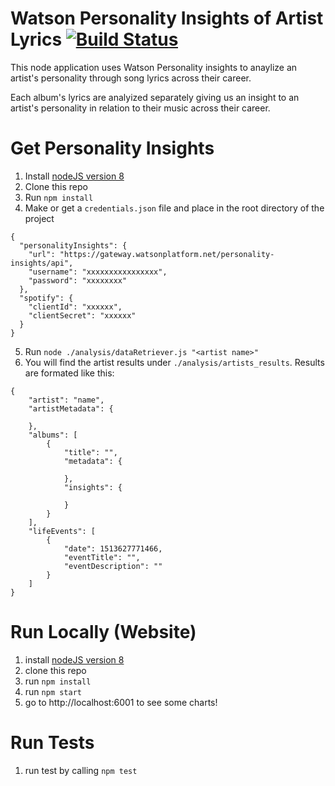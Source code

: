 
# Watson Personality Insights of Artist Lyrics [![Build Status](https://travis-ci.org/lukeraus/watson-artist-lyrics-analysis.svg?branch=master)](https://travis-ci.org/lukeraus/watson-artist-lyrics-analysis)
This node application uses Watson Personality insights to anaylize an artist's personality through song lyrics across their career.

Each album's lyrics are analyized separately giving us an insight to an artist's personality in relation to their music across their career.


# Get Personality Insights
1. Install [nodeJS version 8](https://nodejs.org/en/)
2. Clone this repo
3. Run `npm install`
4. Make or get a `credentials.json` file and place in the root directory of the project
```
{
  "personalityInsights": {
    "url": "https://gateway.watsonplatform.net/personality-insights/api",
    "username": "xxxxxxxxxxxxxxxx",
    "password": "xxxxxxxx"
  },
  "spotify": {
    "clientId": "xxxxxx",
    "clientSecret": "xxxxxx"
  }
}
```
5. Run `node ./analysis/dataRetriever.js "<artist name>"`
6. You will find the artist results under `./analysis/artists_results`. Results are formated like this:
```
{
	"artist": "name",
	"artistMetadata": {

	},
	"albums": [
		{
			"title": "",
			"metadata": {

			},
			"insights": {

			}
		}
	],
	"lifeEvents": [
		{
			"date": 1513627771466,
			"eventTitle": "",
			"eventDescription": ""
		}
	]
}
```

# Run Locally (Website)
1. install [nodeJS version 8](https://nodejs.org/en/)
2. clone this repo
3. run `npm install`
4. run `npm start`
5. go to http://localhost:6001 to see some charts!

# Run Tests
1. run test by calling `npm test`
